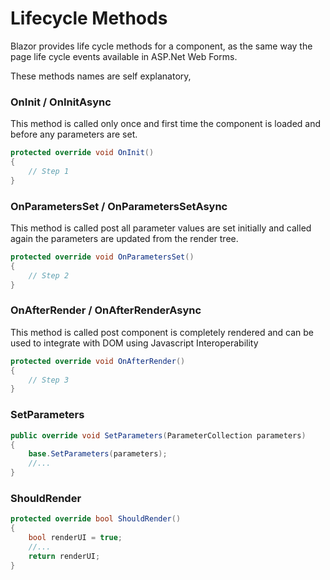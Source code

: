 # Lifecycle Methods
Blazor provides life cycle methods for a component, as the same way the page life cycle events available in ASP.Net Web Forms.

These methods names are self explanatory,
### OnInit / OnInitAsync
This method is called only once and first time the component is loaded and before any parameters are set.
``` csharp
protected override void OnInit()
{
    // Step 1
}
```

### OnParametersSet / OnParametersSetAsync
This method is called post all parameter values are set initially and called again the parameters are updated from the render tree.
```csharp
protected override void OnParametersSet()
{
    // Step 2
}
```

### OnAfterRender / OnAfterRenderAsync
This method is called post component is completely rendered and can be used to integrate with DOM using Javascript Interoperability
``` csharp
protected override void OnAfterRender()
{
    // Step 3
}
```

### SetParameters
```csharp
public override void SetParameters(ParameterCollection parameters)
{
    base.SetParameters(parameters);
    //...
}
```

### ShouldRender
```csharp
protected override bool ShouldRender()
{
    bool renderUI = true;
    //...
    return renderUI;
}
```

<GoogleAdsense
  ad-client="ca-pub-9955716341281227"
  ad-slot="7904298842" />